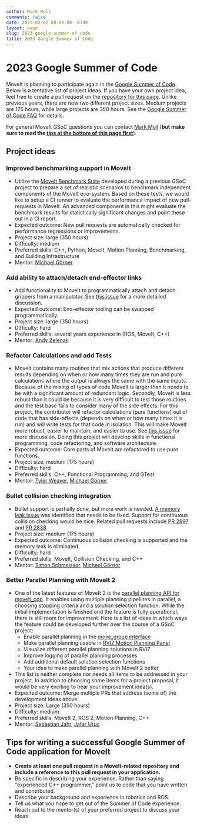 ```yaml
---
author: Mark Moll
comments: false
date: 2023-02-02 00:00:00 -0700
layout: page
slug: 2023-google-summer-of-code
title: 2023 Google Summer of Code
---
```

# 2023 Google Summer of Code

MoveIt is planning to participate again in the [Google Summer of Code](https://summerofcode.withgoogle.com). Below is a tentative list of project ideas. If you have your own project idea, feel free to create a pull request on the [repository for this page](https://github.com/ros-planning/moveit.ros.org). Unlike previous years, there are now two different project sizes. Medium projects are 175 hours, while large projects are 350 hours. See the [Google Summer of Code FAQ](https://developers.google.com/open-source/gsoc/faq) for details.

For general MoveIt GSoC questions you can contact [Mark Moll](mailto:mark@picknik.ai) (**but make sure to read the [tips at the bottom of this page first](#tips-for-writing-a-successful-google-summer-of-code-application-for-moveit)**).

## Project ideas

### Improved benchmarking support in MoveIt

* Utilize the [MoveIt Benchmark Suite](https://github.com/captain-yoshi/moveit_benchmark_suite) developed during a previous GSoC project to prepare a set of realistic scenarios to benchmark independent components of the MoveIt eco-system. Based on these tests, we would like to setup a CI runner to evaluate the performance impact of new pull-requests in MoveIt. An advanced component in this might evaluate the benchmark results for statistically significant changes and point these out in a CI report.
* Expected outcome: New pull requests are automatically checked for performance regressions or improvements.
* Project size: large (350 hours)
* Difficulty: medium
* Preferred skills: C++, Python, MoveIt, Motion Planning, Benchmarking, and Building Infrastructure
* Mentor: [Michael Görner](mailto:goerner@informatik.uni-hamburg.de)

### Add ability to attach/detach end-effector links

* Add functionality to MoveIt to programmatically attach and detach grippers from a manipulator. See [this issue](https://github.com/ros-planning/moveit2/issues/208) for a more detailed discussion.
* Expected outcome: End-effector tooling can be swapped programmatically.
* Project size: large (350 hours)
* Difficulty: hard
* Preferred skills: several years experience in (ROS, MoveIt, C++)
* Mentor: [Andy Zelenak](mailto:zelenak@picknik.ai)

### Refactor Calculations and add Tests

* MoveIt contains many routines that mix actions that produce different results depending on when or how many times they are run and pure calculations where the output is always the same with the same inputs.  Because of the mixing of types of code MoveIt is larger than it needs to be with a significant amount of redundant logic. Secondly, MoveIt is less robust than it could be because it is very difficult to test those routines and the test base fails to consider many of the side effects. For this project, the contributor will refactor calculations (pure functions) out of code that has side-affects (depends on when or how many times it is run) and will write tests for that code in isolation. This will make MoveIt more robust, easier to maintain, and easier to use. See [this issue](https://github.com/ros-planning/moveit2/issues/1082) for more discussion.  Doing this project will develop skills in functional programming, code refactoring, and software architecture.
* Expected outcome: Core parts of MoveIt are refactored to use pure functions.
* Project size: medium (175 hours)
* Difficulty: hard
* Preferred skills: C++, Functional Programming, and GTest
* Mentor: [Tyler Weaver](mailto:tyler@picknik.ai), [Michael Görner](mailto:goerner@informatik.uni-hamburg.de)

### Bullet collision checking integration

* Bullet support is partially done, but more work is needed. [A memory leak issue](https://github.com/ros-planning/moveit_task_constructor/issues/232#issuecomment-774249206) was identified that needs to be fixed. Support for continuous collision checking would be nice. Related pull requests include [PR 2897](https://github.com/ros-planning/moveit/pull/2897) and [PR 2838](https://github.com/ros-planning/moveit/pull/2838).
* Project size: medium (175 hours)
* Expected outcome: Continuous collision checking is supported and the memory leak is eliminated.
* Difficulty: hard
* Preferred skills: MoveIt, Collision Checking, and C++
* Mentor: [Simon Schmeisser](mailto:simon.schmeisser@optonic.com), [Michael Görner](mailto:goerner@informatik.uni-hamburg.de)
### Better Parallel Planning with MoveIt 2
* One of the latest features of MoveIt 2 is the [parallel planning API for moveit_cpp](https://moveit.picknik.ai/main/doc/how_to_guides/parallel_planning/parallel_planning_tutorial.html). It enables using multiple planning pipelines in parallel, a choosing stopping criteria and a solution selection function. While the initial implementation is finished and the feature is fully operational, there is still room for improvement. Here is s list of ideas in which ways the feature could be developed further over the course of a GSoC project:
  * Enable parallel planning in the [move_group interface](https://moveit.picknik.ai/main/doc/examples/move_group_interface/move_group_interface_tutorial.html)
  * Make parallel planning usable in [RVIZ Motion Planning Panel](https://moveit.picknik.ai/main/doc/tutorials/quickstart_in_rviz/quickstart_in_rviz_tutorial.html)
  * Visualize different parallel planning solutions in RVIZ
  * Improve logging of parallel planning processes
  * Add additional default solution selection functions
  * Your idea to make parallel planning with MoveIt 2 better
* This list is neither complete nor needs all items to be addressed in your project. In addition to choosing some items for a project proposal, it would be very exciting to hear your improvement idea(s).
* Expected outcome: Merge multiple PRs that address (some of) the development ideas above
* Project size: Large (350 hours)
* Difficulty: medium
* Preferred skills: MoveIt 2, ROS 2, Motion Planning, C++
* Mentor: [Sebastian Jahr](mailto:sebastian.jahr@picknik.ai), [Jafar Uruç](mailto:jafar.uruc@gmail.com)

## Tips for writing a successful Google Summer of Code application for MoveIt

* **Create at least one pull request in a MoveIt-related repository and include a reference to this pull request in your application.**
* Be specific in describing your experience. Rather than saying "experienced C++ programmer," point us to code that you have written and contributed.
* Describe your background and experience in robotics and ROS.
* Tell us what you hope to get out of the Summer of Code experience.
* Reach out to the mentor(s) of your preferred project to discuss your ideas
